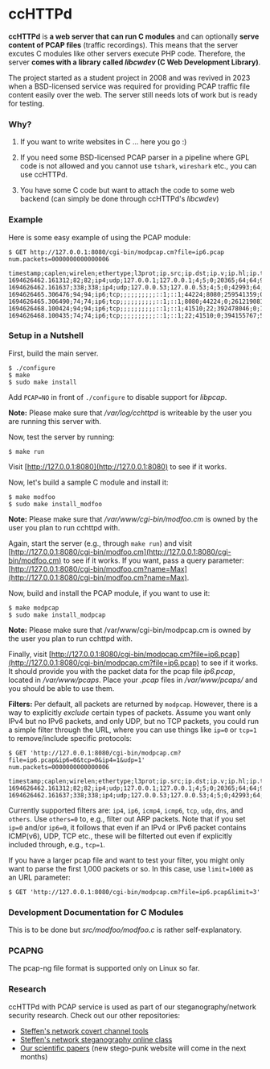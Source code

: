 # ccHTTPd

**ccHTTPd** is **a web server that can run C modules** and can optionally **serve content of PCAP files** (traffic recordings). This means that the server excutes C modules like other servers execute PHP code. Therefore, the server **comes with a library called *libcwdev* (C Web Development Library)**.

The project started as a student project in 2008 and was revived in 2023 when a BSD-licensed service was required for providing PCAP traffic file content easily over the web. The server still needs lots of work but is ready for testing.

### Why?

1. If you want to write websites in C ... here you go :)

2. If you need some BSD-licensed PCAP parser in a pipeline where GPL code is not allowed and you cannot use `tshark`, `wireshark` etc., you can use ccHTTPd.

3. You have some C code but want to attach the code to some web backend (can simply be done through ccHTTPd's *libcwdev*)

### Example

Here is some easy example of using the PCAP module:

```
$ GET http://127.0.0.1:8080/cgi-bin/modpcap.cm?file=ip6.pcap
num.packets=0000000000000006

timestamp;caplen;wirelen;ethertype;l3prot;ip.src;ip.dst;ip.v;ip.hl;ip.tos;ip.id;ip.off;ip.ttl;ip.sum_raw;ip6.src;ip6.dst;tcp.sport;tcp.dport;tcp.seq;tcp.ack;tcp.off;tcp.flags;tcp.win;tcp.urp;udp.sport;udp.dport;udp.len;udp.cksum
1694626462.161312;82;82;ip4;udp;127.0.0.1;127.0.0.1;4;5;0;20365;64;64;9135;;;;;;;;;;;34003;53;48;65143
1694626462.161637;338;338;ip4;udp;127.0.0.53;127.0.0.53;4;5;0;42993;64;1;52104;;;;;;;;;;;53;34003;304;65399
1694626465.306476;94;94;ip6;tcp;;;;;;;;;;::1;::1;44224;8080;259541359;0;10;2;50431;0;;;;
1694626465.306490;74;74;ip6;tcp;;;;;;;;;;::1;::1;8080;44224;0;261219081;5;20;0;0;;;;
1694626468.100424;94;94;ip6;tcp;;;;;;;;;;::1;::1;41510;22;392478046;0;10;2;50431;0;;;;
1694626468.100435;74;74;ip6;tcp;;;;;;;;;;::1;::1;22;41510;0;394155767;5;20;0;0;;;;
```

### Setup in a Nutshell

First, build the main server.

```
$ ./configure
$ make
$ sudo make install
```
Add `PCAP=NO` in front of `./configure` to disable support for *libpcap*.

**Note:** Please make sure that */var/log/cchttpd* is writeable by the user you are running this server with.

Now, test the server by running:

```
$ make run
```

Visit [http://127.0.0.1:8080](http://127.0.0.1:8080) to see if it works.

Now, let's build a sample C module and install it:

```
$ make modfoo
$ sudo make install_modfoo
```

**Note:** Please make sure that */var/www/cgi-bin/modfoo.cm* is owned by the user you plan to run cchttpd with.

Again, start the server (e.g., through `make run`) and visit [http://127.0.0.1:8080/cgi-bin/modfoo.cm](http://127.0.0.1:8080/cgi-bin/modfoo.cm) to see if it works. If you want, pass a query parameter: [http://127.0.0.1:8080/cgi-bin/modfoo.cm?name=Max](http://127.0.0.1:8080/cgi-bin/modfoo.cm?name=Max).

Now, build and install the PCAP module, if you want to use it:

```
$ make modpcap
$ sudo make install_modpcap
```

**Note:** Please make sure that /var/www/cgi-bin/modpcap.cm is owned by the user you plan to run cchttpd with.

Finally, visit [http://127.0.0.1:8080/cgi-bin/modpcap.cm?file=ip6.pcap](http://127.0.0.1:8080/cgi-bin/modpcap.cm?file=ip6.pcap) to see if it works. It should provide you with the packet data for the pcap file *ip6.pcap*, located in */var/www/pcaps*. Place your *.pcap* files in */var/www/pcaps/* and you should be able to use them.

**Filters:** Per default, all packets are returned by `modpcap`. However, there is a way to explicitly *exclude* certain types of packets. Assume you want only IPv4 but no IPv6 packets, and only UDP, but no TCP packets, you could run a simple filter through the URL, where you can use things like `ip=0` or `tcp=1` to remove/include specific protocols:

```
$ GET 'http://127.0.0.1:8080/cgi-bin/modpcap.cm?file=ip6.pcap&ip6=0&tcp=0&ip4=1&udp=1'
num.packets=0000000000000006

timestamp;caplen;wirelen;ethertype;l3prot;ip.src;ip.dst;ip.v;ip.hl;ip.tos;ip.id;ip.off;ip.ttl;ip.sum_raw;ip6.src;ip6.dst;tcp.sport;tcp.dport;tcp.seq;tcp.ack;tcp.off;tcp.flags;tcp.win;tcp.urp;udp.sport;udp.dport;udp.len;udp.cksum
1694626462.161312;82;82;ip4;udp;127.0.0.1;127.0.0.1;4;5;0;20365;64;64;9135;;;;;;;;;;;34003;53;48;65143
1694626462.161637;338;338;ip4;udp;127.0.0.53;127.0.0.53;4;5;0;42993;64;1;52104;;;;;;;;;;;53;34003;304;65399
```

Currently supported filters are: `ip4`, `ip6`, `icmp4`, `icmp6`, `tcp`, `udp`, `dns`, and `others`. Use `others=0` to, e.g., filter out ARP packets. Note that if you set `ip=0` and/or `ip6=0`, it follows that even if an IPv4 or IPv6 packet contains ICMP(v6), UDP, TCP etc., these will be filterted out even if explicitly included through, e.g., `tcp=1`.

If you have a larger pcap file and want to test your filter, you might only want to parse the first 1,000 packets or so. In this case, use `limit=1000` as an URL parameter:

```
$ GET 'http://127.0.0.1:8080/cgi-bin/modpcap.cm?file=ip6.pcap&limit=3'
```

### Development Documentation for C Modules

This is to be done but *src/modfoo/modfoo.c* is rather self-explanatory.

### PCAPNG

The pcap-ng file format is supported only on Linux so far.

### Research

ccHTTPd with PCAP service is used as part of our steganography/network security research. Check out our other repositories:

- [Steffen's network covert channel tools](https://github.com/cdpxe/NetworkCovertChannels)
- [Steffen's network steganography online class](https://github.com/cdpxe/Network-Covert-Channels-A-University-level-Course)
- [Our scientific papers](https://wendzel.de/pub/) (new stego-punk website will come in the next months)


